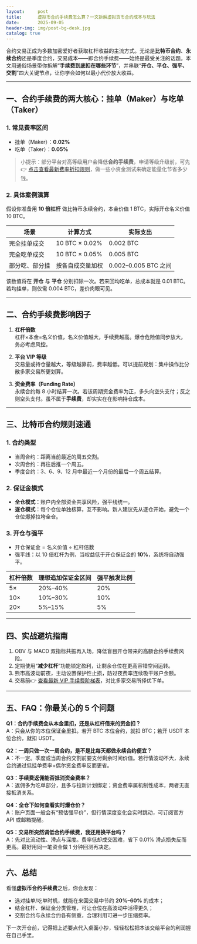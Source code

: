 ```yaml
---
layout:     post
title:      虚拟币合约手续费怎么算？一文拆解虚拟货币合约成本与玩法
date:       2025-09-05
header-img: img/post-bg-desk.jpg
catalog: true
---
```


合约交易正成为多数加密爱好者获取杠杆收益的主流方式。无论是**比特币合约**、**永续合约**还是季度合约，交易成本——即合约手续费——始终是最受关注的话题。本文用通俗场景带你拆解“**手续费到底扣在哪些环节**”，并串联“**开仓、平仓、强平、交割**”四大关键节点，让你学会如何以最小代价放大收益。

---

## 一、合约手续费的两大核心：挂单（Maker）与吃单（Taker）

### 1. 常见费率区间  
- 挂单（Maker）：**0.02%**  
- 吃单（Taker）：**0.05%**

> 小提示：部分平台对高等级用户会降低**合约手续费**，申请等级升级前，可先👉 [点击查看最新费率折扣规则](https://okxdog.com/)，做一些小资金测试来确定能量化节省多少钱。

### 2. 具体案例演算  
假设你准备用 **10 倍杠杆** 做比特币永续合约，本金价值 1 BTC，实际开仓名义价值 10 BTC。

| 场景 | 计算方式 | 实际支出 |
|---|---|---|
| 完全挂单成交 | 10 BTC × 0.02% | 0.002 BTC |
| 完全吃单成交 | 10 BTC × 0.05% | 0.005 BTC |
| 部分吃、部分挂 | 按各自成交量加权 | 0.002–0.005 BTC 之间 |

该数值将在 **开仓** 与 **平仓** 分别扣除一次。若来回均吃单，总成本就是 0.01 BTC。若均挂单，则仅需 0.004 BTC，差价肉眼可见。

---

## 二、合约手续费影响因子

1. **杠杆倍数**  
   杠杆×本金=名义价值，名义价值越大，手续费越高。爆仓危险值同步放大，务必考虑风控。

2. **平台 VIP 等级**  
   交易量或持仓量越大，等级越靠前，费率越低。可以提前规划：集中操作比分散多家交易所更划算。

3. **资金费率（Funding Rate）**  
   永续合约每 8 小时结算一次。若该周期资金费率为正，多头向空头支付；反之则空头支付。虽不属于**手续费**，却实实在在影响持仓成本。

---

## 三、比特币合约规则速通

### 1. 合约类型
- 当周合约：距离当前最近的周五交割。
- 次周合约：再往后推一个周五。
- 季度合约：3、6、9、12 月中最近一个月份的最后一个周五结算。

### 2. 保证金模式
- **全仓模式**：账户内全部资金共享风险，强平线统一。
- **逐仓模式**：每个仓位单独核算，互不影响。新人建议先从逐仓开始，避免一个仓位爆掉拉垮全仓。

### 3. 开仓与强平
- 开仓保证金 = 名义价值 ÷ 杠杆倍数  
- 强平线：以 10 倍杠杆为例，当权益低于开仓保证金的 **10%**，系统将自动强平。

| 杠杆倍数 | 理想追加保证金区间 | 强平触发比例 |
|---|---|---|
| 5× | 20%–40% | 20% |
| 10× | 10%–30% | 10% |
| 20× | 5%–15% | 5% |

---

## 四、实战避坑指南

1. OBV 与 MACD 双指标共振再入场，降低盲目开仓带来的高额合约手续费风险。  
2. 定期使用“**减少杠杆**”功能锁定盈利，让剩余仓位在更高容错空间运转。  
3. 熊市高波动前夜，主动设置保护性止损，防过夜费率连续吸干账户余额。  
4. 交易前👉 [查看最新 VIP 手续费阶梯表](https://okxdog.com/)，对比多家交易所择优下单。

---

## 五、FAQ：你最关心的 5 个问题

**Q1：合约手续费会从本金里扣，还是从杠杆借来的资金扣？**  
A：只会从你的本位保证金里扣。若开 BTC 本位合约，就扣 BTC；若开 USDT 本位合约，就扣 USDT。

**Q2：一周只做一次一周合约，是不是比每天都做永续合约便宜？**  
A：不一定。季度或当周合约交割前要支付剩余时间价值。若行情波动不大，永续合约通过低挂单费率+偶尔资金费率反而更省。

**Q3：手续费返佣能否抵消资金费率？**  
A：返佣多为吃单部分，且多与拉新计划绑定；资金费率属机制性成本，两者无直接抵消关系。

**Q4：全仓下如何查看实时爆仓价？**  
A：账户页面一般会有“预估强平价”，但行情深度变化会实时跳动，可订阅官方 API 或邮箱提醒。

**Q5：交易所突然调低合约手续费，我还用换平台吗？**  
A：先对比流动性、滑点与深度。费率低却成交困难，省下 0.01% 滑点损失反而更高。最好用同一笔资金做 1 分钟回测再决定。

---

## 六、总结

看懂**虚拟币合约手续费**之后，你会发现：  
- 选对挂单/吃单时机，就能在来回交易中节约 **20%–60%** 的成本；  
- 结合杠杆、保证金分类管理，可让仓位在高波动中活得更久；  
- 交割合约与永续合约各有侧重，合理利用可进一步压缩费率。  

下一次开仓前，记得把上述要点代入桌面小抄，轻轻松松把本该交给平台的利润握在自己手里。
